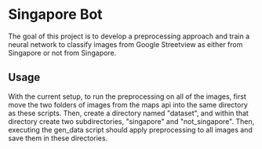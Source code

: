 # Singapore Bot
The goal of this project is to develop a preprocessing approach and train a neural network to classify images from Google Streetview as either from Singapore or not from Singapore.

## Usage
With the current setup, to run the preprocessing on all of the images, first move the two folders of images from the maps api into the same directory as these scripts. Then, create a directory named "dataset", and within that directory create two subdirectories, "singapore" and "not_singapore". Then, executing the gen_data script should apply preprocessing to all images and save them in these directories.
